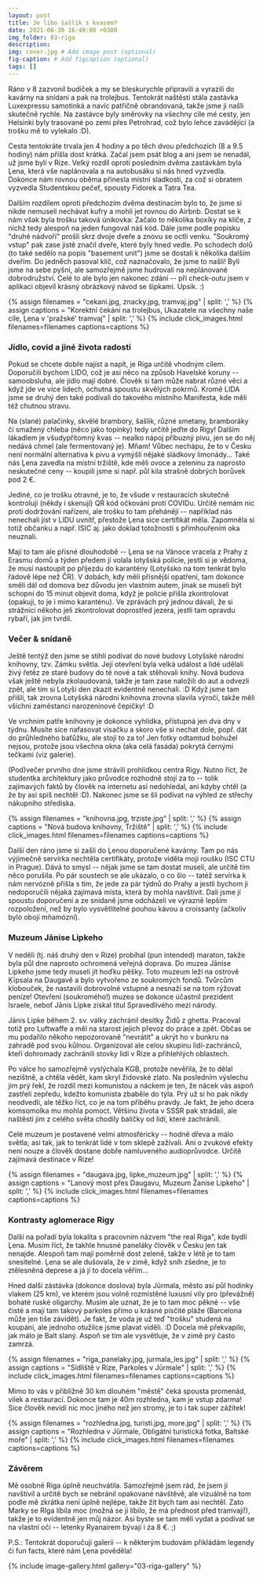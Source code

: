 ```yaml
---
layout: post
title: Je libo šašlik s kvasem?
date: 2021-08-30 16:49:00 +0300
img_folder: 03-riga
description: 
img: cover.jpg # Add image post (optional)
fig-caption: # Add figcaption (optional)
tags: []
---
```

Ráno v 8 zazvonil budíček a my se bleskurychle připravili a vyrazili do kavárny na snídani a pak na trolejbus. Tentokrát naštěstí stála zastávka Luxexpressu samotinká a navíc patřičně obrandovaná, takže jsme ji našli skutečně rychle. Na zastávce byly směrovky na všechny cíle mé cesty, jen Helsinki byly trasované po zemi přes Petrohrad, což bylo lehce zavádějící (a trošku mě to vylekalo :D).

Cesta tentokráte trvala jen 4 hodiny a po těch dvou předchozích (8 a 9.5 hodiny) nám přišla dost krátká. Začal jsem psát blog a ani jsem se nenadál, už jsme byli v Rize. Velký rozdíl oproti posledním dvěma zastávkám byla Ļena, která vše naplánovala a na autobusáku si nás hned vyzvedla. Dokonce nám rovnou oběma přinesla místní sladkosti, za což si obratem vyzvedla Studentskou pečeť, spousty Fidorek a Tatra Tea. 

Dalším rozdílem oproti předchozím dvěma destinacím bylo to, že jsme si nikde nemuseli nechávat kufry a mohli jet rovnou do Airbnb. Dostat se k nám však byla trošku taková únikovka: Začalo to několika boxíky na klíče, z nichž tedy alespoň na jeden fungoval náš kód. Dále jsme podle popisku "druhé nádvoří" prošli skrz dvoje dveře a znovu se octli venku. "Soukromý vstup" pak zase jistě značil dveře, které byly hned vedle. Po schodech dolů (to také sedělo na popis "basement unit") jsme se dostali k několika dalším dveřím. Do jedněch pasoval klíč, což naznačovalo, že jsme to našli! Byli jsme na sebe pyšní, ale samozřejmě jsme hudrovali na neplánované dobrodružství. Celé to ale bylo jen nakonec zdání -- při check-outu jsem v aplikaci objevil krásný obrázkový návod se šipkami. Upsík. :)

{% assign filenames = "cekani.jpg, znacky.jpg, tramvaj.jpg" | split: ',' %}
{% assign captions = "Korektní čekání na trolejbus, Ukazatele na všechny naše cíle, Ļena v 'pražské' tramvaj" | split: ',' %}
{% include click_images.html filenames=filenames captions=captions %}

### Jídlo, covid a jiné života radosti  
Pokud se chcete dobře najíst a napít, je Riga určitě vhodným cílem. Doporučili bychom LIDO, což je asi něco na způsob Havelské koruny -- samoobsluha, ale jídlo mají dobré. Člověk si tam může nabrat různé věcí a když jde ve více lidech, ochutná spoustu skvělých pokrmů. Kromě LIDA jsme se druhý den také podívali do takového místního Manifesta, kde měli též chutnou stravu.

Na (slané) palačinky, skvělé brambory, šašlik, různé smetany, bramboráky či smažený chleba (něco jako topinky) tedy určitě jeďte do Rigy! Dalším lákadlem je všudypřítomný kvas -- nealko nápoj příbuzný pivu, jen se do něj nedává chmel (ale fermentovaný je). Mňam! Vůbec nechápu, že to v Česku není normální alternativa k pivu a vymýšlí nějaké sládkovy limonády... Také nás Ļena zavedla na místní tržiště, kde měli ovoce a zeleninu za naprosto neskutečné ceny -- koupili jsme si např. půl kila strašně dobrých borůvek pod 2 €. 

Jediné, co je trošku otravné, je to, že všude v restauracích skutečně kontrolují (někdy i skenují) QR kód očkování proti COVIDu. Určitě nemám nic proti dodržování nařízení, ale trošku to tam přehánějí -- například nás nenechali jíst v LIDU uvnitř, přestože Ļena sice certifikát měla. Zapomněla si totiž občanku a např. ISIC aj. jako doklad totožnosti s přimhouřením oka neuznali.

Mají to tam ale přísné dlouhodobě -- Ļena se na Vánoce vracela z Prahy z Erasmu domů a týden předem jí volala lotyšská policie, jestli si je vědoma, že musí nastoupit po příjezdu do karantény (Lotyšsko na tom tenkrát bylo řádově lépe než ČR). V dobách, kdy měli přísnější opatření, tam dokonce směli dál od domova bez důvodu jen vlastním autem, jinak se museli být schopní do 15 minut objevit doma, když je policie přišla zkontrolovat (opakuji, to je i mimo karanténu). Ve zprávách prý jednou dávali, že si strážníci někoho jeli zkontrolovat doprostřed jezera, jestli tam opravdu rybaří, jak jim tvrdil.

### Večer & snídaně 
Ještě tentýž den jsme se stihli podívat do nové budovy Lotyšské národní knihovny, tzv. Zámku světla. Její otevření byla velká událost a lidé udělali živý řetěz ze staré budovy do té nové a tak stěhovali knihy. Nová budova však ještě nebyla zkolaudovaná, takže je tam zase naložili do aut a odvezli zpět, ale tím si Lotyši den zkazit evidentně nenechali. :D Když jsme tam přišli, tak zrovna Lotyšská národní knihovna zrovna slavila výročí, takže měli všichni zaměstanci narozeninové čepičky! :D

Ve vrchním patře knihovny je dokonce vyhlídka, přístupná jen dva dny v týdnu. Musíte sice nafasovat visačku a skoro vše si nechat dole, popř. dát do průhledného baťůžku, ale stojí to za to! Jen fotky odtamtud bohužel nejsou, protože jsou všechna okna (aka celá fasáda) pokrytá černými tečkami (viz galerie).

(Pod)večer prvního dne jsme strávili prohlídkou centra Rigy. Nutno říct, že studentka architektury jako průvodce rozhodně stojí za to -- tolik zajímavých faktů by člověk na internetu asi nedohledal, ani kdyby chtěl (a že by asi spíš nechtěl :D). Nakonec jsme se šli podívat na výhled ze střechy nákupního střediska.

{% assign filenames = "knihovna.jpg, trziste.jpg" | split: ',' %}
{% assign captions = "Nová budova knihovny, Tržiště" | split: ',' %}
{% include click_images.html filenames=filenames captions=captions %}

Další den ráno jsme si zašli do Ļenou doporučené kavárny. Tam po nás výjimečně servírka nechtěla certifikáty, protože viděla moji roušku (ISC CTU in Prague). Dává to smysl -- nějak jsme se tam dostat museli, ale určitě tím něco porušila. Po pár soustech se ale ukázalo, o co šlo -- tatéž servírka k nám nervózně přišla s tím, že jede za pár týdnů do Prahy a jestli bychom ji nedoporučili nějaká zajímavá místa, která by mohla navštívit. Dali jsme jí spoustu doporučení a ze snídaně jsme odcházeli ve výrazně lepším rozpoložení, než by bylo vysvětlitelné pouhou kávou a croissanty (ačkoliv bylo obojí mňamózní). 

### Muzeum Jānise Lipkeho
V neděli (tj. náš druhý den v Rize) probíhal (pun intended) maraton, takže byla půl dne naprosto ochromená veřejná doprava. Do muzea Jānise Lipkeho jsme tedy museli jít hoďku pěšky. Toto muzeum leží na ostrově Ķīpsala na Daugavě a bylo vytvořeno ze soukromých fondů. Tvůrcům klobouček, že nastavili dobrovolné vstupné a nesnaží se na tom rýžovat peníze! Otevření (soukromého!) muzea se dokonce účastnil prezident Israele, neboť Jānis Lipke získal titul Spravedlivého mezi národy.

Jānis Lipke během 2. sv. války záchránil desítky Židů z ghetta. Pracoval totiž pro Luftwaffe a měl na starost jejich převoz do práce a zpět. Občas se mu podařilo někoho nepozorovaně "nevrátit" a ukrýt ho v bunkru na zahradě pod svou kůlnou. Organizoval ale celou skupinu lidí-zachránců, kteří dohromady zachránili stovky lidí v Rize a přihlehlých oblastech. 

Po válce ho samozřejmě vyslýchala KGB, protože nevěřila, že to dělal nezištně, a chtěla vědět, kam skryl židovské zlato. Na posledním výslechu jim prý řekl, že rozdíl mezi komunistou a náckem je ten, že nácek vás aspoň zastřelí zepředu, kdežto komunista zbaběle do týla. Prý už si ho pak nikdy neodvedli, ale těžko říct, co je na tom příběhu pravdy. Je fakt, že jeho dcera komsomolka mu mohla pomoct. Většinu života v SSSR pak strádali, ale naštěstí jim z celého světa chodily balíčky od lidí, které zachránili.

Celé muzeum je postavené velmi atmosféricky -- hodně dřeva a málo světla; asi tak, jak to tenkrát lidé v tom sklepě zažívali. Ani o zvukové efekty není nouze a člověk dostane dobře namluveného audioprůvodce. Určitě zajímavá destinace v Rize!

{% assign filenames = "daugava.jpg, lipke_muzeum.jpg" | split: ',' %}
{% assign captions = "Lanový most přes Daugavu, Muzeum Žanise Lipkeho" | split: ',' %}
{% include click_images.html filenames=filenames captions=captions %}

### Kontrasty aglomerace Rigy
Další na pořadí byla lokalita s pracovním názvem "the real Riga", kde bydlí Ļena. Musím říct, že takhle hnusné paneláky člověk v Česku jen tak nenajde. Alespoň tam mají poměrně dost zeleně, takže v létě je to tam snesitelné. Ļena se ale dušovala, že v zimě, když sníh zšedne, je to ztělesněná deprese a já jí to docela věřím...

Hned další zástávka (dokonce doslova) byla Jūrmala, město asi půl hodinky vlakem (25 km), ve kterém jsou volně rozmístěné luxusní vily pro (převážně) bohaté ruské oligarchy. Musím ale uznat, že je to tam moc pěkné -- vše čisté a mají tam takový parkoles přímo u krásné písčité pláže (Barcelona může jen tiše závidět). Je fakt, že voda je už teď "trošku" studená na koupání, ale jednoho otužilce jsme plavat viděli. :D Docela mě překvapilo, jak málo je Balt slaný. Aspoň se tím ale vysvětluje, že v zimě prý často zamrzá.

{% assign filenames = "riga_panelaky.jpg, jurmala_les.jpg" | split: ',' %}
{% assign captions = "Sídliště v Rize, Parkoles v Jūrmale" | split: ',' %}
{% include click_images.html filenames=filenames captions=captions %}

Mimo to vás v přibližně 30 km dlouhém "městě" čeká spousta promenád, vilek a restaurací. Dokonce tam je 40m rozhledna, kam je vstup zdarma! Sice člověk nevidí nic moc jiného než jen stromy, je to i tak super zážitek!

{% assign filenames = "rozhledna.jpg, turisti.jpg, more.jpg" | split: ',' %}
{% assign captions = "Rozhledna v Jūrmale, Obligátní turistická fotka, Baltské moře" | split: ',' %}
{% include click_images.html filenames=filenames captions=captions %}

### Závěrem
Mě osobně Riga úplně neuchvátila. Samozřejmě jsem rád, že jsem jí navštívil a určitě bych se nebránil opakované návštěvě, ale vizuálně na tom podle mě zkrátka není úplně nejlépe, takže žít bych tam asi nechtěl. Zato Marky se RIga líbila moc (možná se jí líbilo, že má přednost před tramvají!), takže je to evidentně jen můj názor. Asi byste se tam měli vydat a podívat se na vlastní oči -- letenky Ryanairem bývají i za 8 €. ;)

P.S.: Tentokrát doporučuji galerii -- k některým budovám přikládám legendy či fun facts, které nám Ļena pověděla!

{% include image-gallery.html gallery="03-riga-gallery" %}